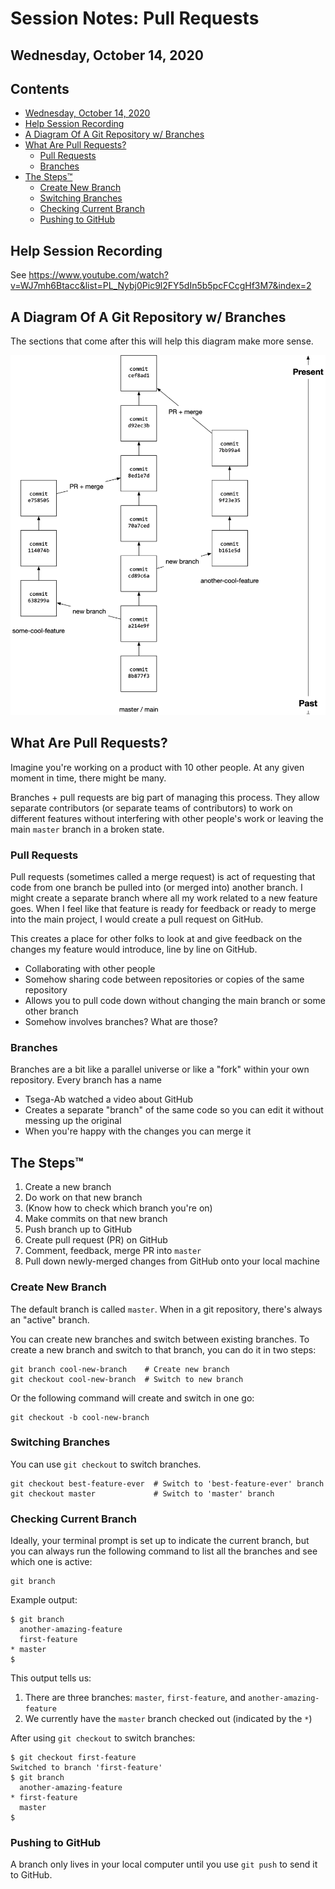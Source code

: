 # Session Notes: Pull Requests

## Wednesday, October 14, 2020

## Contents <!-- omit in toc -->

- [Wednesday, October 14, 2020](#wednesday-october-14-2020)
- [Help Session Recording](#help-session-recording)
- [A Diagram Of A Git Repository w/ Branches](#a-diagram-of-a-git-repository-w-branches)
- [What Are Pull Requests?](#what-are-pull-requests)
  - [Pull Requests](#pull-requests)
  - [Branches](#branches)
- [The Steps™](#the-steps)
  - [Create New Branch](#create-new-branch)
  - [Switching Branches](#switching-branches)
  - [Checking Current Branch](#checking-current-branch)
  - [Pushing to GitHub](#pushing-to-github)

## Help Session Recording

See <https://www.youtube.com/watch?v=WJ7mh6Btacc&list=PL_Nybj0Pic9l2FY5dIn5b5pcFCcgHf3M7&index=2>

## A Diagram Of A Git Repository w/ Branches

The sections that come after this will help this diagram make more sense.

![A git repository with branches](git-branching.png)

## What Are Pull Requests?

Imagine you're working on a product with 10 other people. At any given moment in time, there might be many.

Branches + pull requests are big part of managing this process. They allow separate contributors (or separate teams of contributors) to work on different features without interfering with other people's work or leaving the main `master` branch in a broken state.

### Pull Requests

Pull requests (sometimes called a merge request) is act of requesting that code from one branch be pulled into (or merged into) another branch. I might create a separate branch where all my work related to a new feature goes. When I feel like that feature is ready for feedback or ready to merge into the main project, I would create a pull request on GitHub.

This creates a place for other folks to look at and give feedback on the changes my feature would introduce, line by line on GitHub.

- Collaborating with other people
- Somehow sharing code between repositories or copies of the same repository
- Allows you to pull code down without changing the main branch or some other branch
- Somehow involves branches? What are those?

### Branches

Branches are a bit like a parallel universe or like a "fork" within your own repository. Every branch has a name

- Tsega-Ab watched a video about GitHub
- Creates a separate "branch" of the same code so you can edit it without messing up the original
- When you're happy with the changes you can merge it

## The Steps™

1. Create a new branch
1. Do work on that new branch
1. (Know how to check which branch you're on)
1. Make commits on that new branch
1. Push branch up to GitHub
1. Create pull request (PR) on GitHub
1. Comment, feedback, merge PR into `master`
1. Pull down newly-merged changes from GitHub onto your local machine

### Create New Branch

The default branch is called `master`. When in a git repository, there's always an "active" branch.

You can create new branches and switch between existing branches. To create a new branch and switch to that branch, you can do it in two steps:

```console
git branch cool-new-branch    # Create new branch
git checkout cool-new-branch  # Switch to new branch
```

Or the following command will create and switch in one go:

```console
git checkout -b cool-new-branch
```

### Switching Branches

You can use `git checkout` to switch branches.

```console
git checkout best-feature-ever  # Switch to 'best-feature-ever' branch
git checkout master             # Switch to 'master' branch
```

### Checking Current Branch

Ideally, your terminal prompt is set up to indicate the current branch, but you can always run the following command to list all the branches and see which one is active:

```console
git branch
```

Example output:

```console
$ git branch
  another-amazing-feature
  first-feature
* master
$
```

This output tells us:

1. There are three branches: `master`, `first-feature`, and `another-amazing-feature`
1. We currently have the `master` branch checked out (indicated by the `*`)

After using `git checkout` to switch branches:

```console
$ git checkout first-feature
Switched to branch 'first-feature'
$ git branch
  another-amazing-feature
* first-feature
  master
$
```

### Pushing to GitHub

A branch only lives in your local computer until you use `git push` to send it to GitHub.

